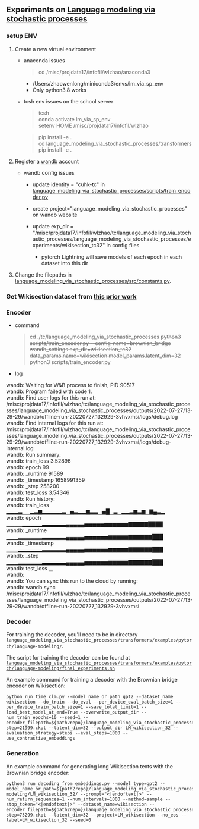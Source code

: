 
## Experiments on [Language modeling via stochastic processes](https://arxiv.org/pdf/2203.11370.pdf) 

### setup ENV

1. Create a new virtual environment  
    + anaconda issues      
        >  cd /misc/projdata17/infofil/wlzhao/anaconda3  
        - /Users/zhaowenlong/miniconda3/envs/lm_via_sp_env  
        - Only python3.8 works  

    + tcsh env issues on the school server      
        > tcsh  
        > conda activate lm_via_sp_env  
        > setenv HOME /misc/projdata17/infofil/wlzhao  

        > pip install -e .  
        > cd language_modeling_via_stochastic_processes/transformers  
        > pip install -e .  

2. Register a [wandb](https://wandb.ai/) account
    + wandb config issues  
        - update identity = "cuhk-tc" in [language_modeling_via_stochastic_processes/scripts/train_encoder.py](language_modeling_via_stochastic_processes/scripts/train_encoder.py)  
        
        - create project="language_modeling_via_stochastic_processes" on wandb website   
        
        - update exp_dir = "/misc/projdata17/infofil/wlzhao/tc/language_modeling_via_stochastic_processes/language_modeling_via_stochastic_processes/experiments/wikisection_tc32" in config files 
            + pytorch Lightning will save models of each epoch in each dataset into this dir  

     
3. Change the filepaths in [language_modeling_via_stochastic_processes/src/constants.py](language_modeling_via_stochastic_processes/src/constants.py).



### Get Wikisection dataset from [this prior work](https://github.com/sebastianarnold/WikiSection) 

### Encoder  
* command  
    > cd ./tc/language_modeling_via_stochastic_processes
    > <del>python3 scripts/train_encoder.py --config-name=brownian_bridge wandb_settings.exp_dir=wikisection_tc32 data_params.name=wikisection model_params.latent_dim=32</del>  
    > python3 scripts/train_encoder.py  



* log  
    > 
wandb: Waiting for W&B process to finish, PID 90517  
wandb: Program failed with code 1.  
wandb: Find user logs for this run at: /misc/projdata17/infofil/wlzhao/tc/language_modeling_via_stochastic_processes/language_modeling_via_stochastic_processes/outputs/2022-07-27/13-29-29/wandb/offline-run-20220727_132929-3vhvxmsi/logs/debug.log  
wandb: Find internal logs for this run at: /misc/projdata17/infofil/wlzhao/tc/language_modeling_via_stochastic_processes/language_modeling_via_stochastic_processes/outputs/2022-07-27/13-29-29/wandb/offline-run-20220727_132929-3vhvxmsi/logs/debug-internal.log  
wandb: Run summary:  
wandb:   train_loss 3.52896  
wandb:        epoch 99  
wandb:     _runtime 91589  
wandb:   _timestamp 1658991359  
wandb:        _step 258200  
wandb:    test_loss 3.54346  
wandb: Run history:  
wandb:   train_loss ▂▂▂▃▁▁▂▃▆▂▂▂▂▂▃▁▅▃▂▂▆▃▃▁▅█▁▃▁▂▂▃▆▃▆▁▇▄▃▂  
wandb:        epoch ▁▁▁▁▂▂▂▂▂▃▃▃▃▃▃▄▄▄▄▄▅▅▅▅▅▆▆▆▆▆▆▇▇▇▇▇████  
wandb:     _runtime ▁▁▁▂▂▂▂▂▂▃▃▃▃▃▃▄▄▄▄▄▅▅▅▅▅▅▆▆▆▆▆▇▇▇▇▇▇███  
wandb:   _timestamp ▁▁▁▂▂▂▂▂▂▃▃▃▃▃▃▄▄▄▄▄▅▅▅▅▅▅▆▆▆▆▆▇▇▇▇▇▇███  
wandb:        _step ▁▁▁▂▂▂▂▂▂▃▃▃▃▃▃▄▄▄▄▄▅▅▅▅▅▅▆▆▆▆▆▇▇▇▇▇▇███  
wandb:    test_loss ▁  
wandb:  
wandb: You can sync this run to the cloud by running:  
wandb: wandb sync /misc/projdata17/infofil/wlzhao/tc/language_modeling_via_stochastic_processes/language_modeling_via_stochastic_processes/outputs/2022-07-27/13-29-29/wandb/offline-run-20220727_132929-3vhvxmsi  


### Decoder

For training the decoder, you'll need to be in directory `language_modeling_via_stochastic_processes/transformers/examples/pytorch/language-modeling/`.

The script for training the decoder can be found at [`language_modeling_via_stochastic_processes/transformers/examples/pytorch/language-modeling/final_experiments.sh`](https://github.com/rosewang2008/language_modeling_via_stochastic_processes/blob/main/language_modeling_via_stochastic_processes/transformers/examples/pytorch/language-modeling/final_experiments.sh)

An example command for training a decoder with the Brownian bridge encoder on Wikisection: 

```
python run_time_clm.py --model_name_or_path gpt2 --dataset_name wikisection --do_train --do_eval --per_device_eval_batch_size=1 --per_device_train_batch_size=1 --save_total_limit=1 --load_best_model_at_end=True --overwrite_output_dir --num_train_epochs=10 --seed=1 --encoder_filepath=${path2repo}/language_modeling_via_stochastic_processes/models/wikisection/tc32/epoch=99-step=21999.ckpt --latent_dim=32 --output_dir LM_wikisection_32 --evaluation_strategy=steps --eval_steps=1000 --use_contrastive_embeddings

```

### Generation

An example command for generating long Wikisection texts with the Brownian bridge encoder: 

```
python3 run_decoding_from_embeddings.py --model_type=gpt2 --model_name_or_path=${path2repo}/language_modeling_via_stochastic_processes/transformers/examples/pytorch/language-modeling/LM_wikisection_32/ --prompt="<|endoftext|>" --num_return_sequences=1 --num_intervals=1000 --method=sample --stop_token="<|endoftext|>" --dataset_name=wikisection --encoder_filepath=${path2repo}/language_modeling_via_stochastic_processes/models/wikisection/tc32/epoch=99-step=75299.ckpt --latent_dim=32 --project=LM_wikisection --no_eos --label=LM_wikisection_32 --seed=0
```

